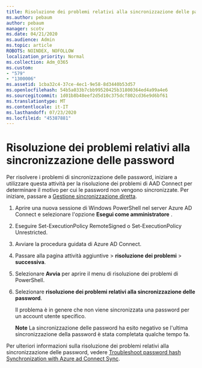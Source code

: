 ```yaml
---
title: Risoluzione dei problemi relativi alla sincronizzazione delle password
ms.author: pebaum
author: pebaum
manager: scotv
ms.date: 04/21/2020
ms.audience: Admin
ms.topic: article
ROBOTS: NOINDEX, NOFOLLOW
localization_priority: Normal
ms.collection: Adm_O365
ms.custom:
- "579"
- "1300006"
ms.assetid: 1cba32c4-37ce-4ec1-9e58-8d3440b53d57
ms.openlocfilehash: 54b5a033b7cbb99520425b31800364ed4a99a4e6
ms.sourcegitcommit: 1d01b8b48eef2d5d10c375dcf802cd36e9d6bf61
ms.translationtype: MT
ms.contentlocale: it-IT
ms.lasthandoff: 07/23/2020
ms.locfileid: "45387881"
---
```

# <a name="troubleshoot-password-synchronization"></a>Risoluzione dei problemi relativi alla sincronizzazione delle password

Per risolvere i problemi di sincronizzazione delle password, iniziare a utilizzare questa attività per la risoluzione dei problemi di AAD Connect per determinare il motivo per cui le password non vengono sincronizzate. Per iniziare, passare a [Gestione sincronizzazione diretta](https://admin.microsoft.com/AdminPortal/Home#/dirsyncmanagement).  

1. Aprire una nuova sessione di Windows PowerShell nel server Azure AD Connect e selezionare l'opzione **Esegui come amministratore** .

2. Eseguire Set-ExecutionPolicy RemoteSigned o Set-ExecutionPolicy Unrestricted.

3. Avviare la procedura guidata di Azure AD Connect.

4. Passare alla pagina attività aggiuntive > **risoluzione dei problemi**  >  **successiva**.

5. Selezionare **Avvia** per aprire il menu di risoluzione dei problemi di PowerShell.

6. Selezionare **risoluzione dei problemi relativi alla sincronizzazione delle password**.

    Il problema è in genere che non viene sincronizzata una password per un account utente specifico.

    **Note** La sincronizzazione delle password ha esito negativo se l'ultima sincronizzazione della password è stata completata qualche tempo fa.

Per ulteriori informazioni sulla risoluzione dei problemi relativi alla sincronizzazione delle password, vedere [Troubleshoot password hash Synchronization with Azure ad Connect Sync](https://docs.microsoft.com/azure/active-directory/hybrid/tshoot-connect-password-hash-synchronization).